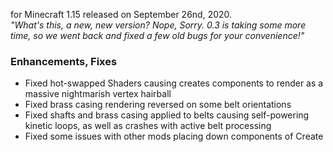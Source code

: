 for Minecraft 1.15 released on September 26nd, 2020.  
_"What's this, a new, new version? Nope, Sorry. 0.3 is taking some more time, so we went back and fixed a few old bugs
for your convenience!"_

### Enhancements, Fixes

- Fixed hot-swapped Shaders causing creates components to render as a massive nightmarish vertex hairball
- Fixed brass casing rendering reversed on some belt orientations
- Fixed shafts and brass casing applied to belts causing self-powering kinetic loops, as well as crashes with active
  belt processing
- Fixed some issues with other mods placing down components of Create
